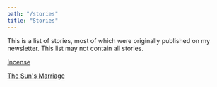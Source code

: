 ```yaml
---
path: "/stories"
title: "Stories"
---
```


This is a list of stories, most of which were originally published on my newsletter. This list may not contain all stories.

[Incense](/stories/incense)

[The Sun's Marriage](/story/suns-marriage)